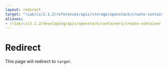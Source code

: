 ```yaml
---
layout: redirect
target: "riak/cs/2.1.2/references/apis/storage/openstack/create-container/"
aliases:
- /riak/cs/2.1.2/developing/apis/openstack/containers/create-container
---
```


# Redirect

This page will redirect to `target`.
